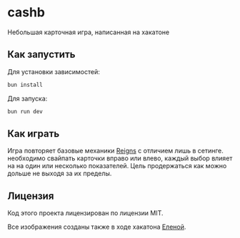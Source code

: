 # cashb

Небольшая карточная игра, написанная на хакатоне

## Как запустить

Для установки зависимостей:

```bash
bun install
```

Для запуска:

```bash
bun run dev
```

## Как играть

Игра повторяет базовые механики [Reigns](https://store.steampowered.com/app/474750/Reigns/) с отличием лишь в сетинге. необходимо свайпать карточки вправо или влево, каждый выбор влияет на на один или несколько показателей. Цель продержаться как можно дольше не выходя за их пределы.


## Лицензия

Код этого проекта лицензирован по лицензии MIT.

Все изображения созданы также в ходе хакатона [Еленой](https://vk.com/in_soull).